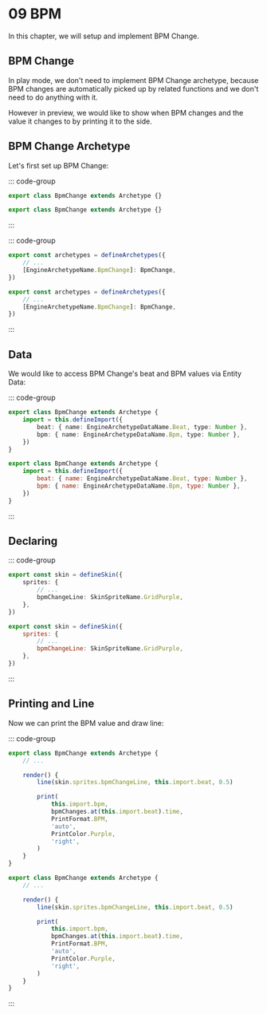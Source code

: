 # 09 BPM

In this chapter, we will setup and implement BPM Change.

## BPM Change

In play mode, we don't need to implement BPM Change archetype, because BPM changes are automatically picked up by related functions and we don't need to do anything with it.

However in preview, we would like to show when BPM changes and the value it changes to by printing it to the side.

## BPM Change Archetype

Let's first set up BPM Change:

::: code-group

```TypeScript
export class BpmChange extends Archetype {}
```

```JavaScript
export class BpmChange extends Archetype {}
```

:::

::: code-group

```TypeScript
export const archetypes = defineArchetypes({
    // ...
    [EngineArchetypeName.BpmChange]: BpmChange,
})
```

```JavaScript
export const archetypes = defineArchetypes({
    // ...
    [EngineArchetypeName.BpmChange]: BpmChange,
})
```

:::

## Data

We would like to access BPM Change's beat and BPM values via Entity Data:

::: code-group

```TypeScript
export class BpmChange extends Archetype {
    import = this.defineImport({
        beat: { name: EngineArchetypeDataName.Beat, type: Number },
        bpm: { name: EngineArchetypeDataName.Bpm, type: Number },
    })
}
```

```JavaScript
export class BpmChange extends Archetype {
    import = this.defineImport({
        beat: { name: EngineArchetypeDataName.Beat, type: Number },
        bpm: { name: EngineArchetypeDataName.Bpm, type: Number },
    })
}
```

:::

## Declaring

::: code-group

```TypeScript
export const skin = defineSkin({
    sprites: {
        // ...
        bpmChangeLine: SkinSpriteName.GridPurple,
    },
})
```

```JavaScript
export const skin = defineSkin({
    sprites: {
        // ...
        bpmChangeLine: SkinSpriteName.GridPurple,
    },
})
```

:::

## Printing and Line

Now we can print the BPM value and draw line:

::: code-group

```TypeScript
export class BpmChange extends Archetype {
    // ...

    render() {
        line(skin.sprites.bpmChangeLine, this.import.beat, 0.5)

        print(
            this.import.bpm,
            bpmChanges.at(this.import.beat).time,
            PrintFormat.BPM,
            'auto',
            PrintColor.Purple,
            'right',
        )
    }
}
```

```JavaScript
export class BpmChange extends Archetype {
    // ...

    render() {
        line(skin.sprites.bpmChangeLine, this.import.beat, 0.5)

        print(
            this.import.bpm,
            bpmChanges.at(this.import.beat).time,
            PrintFormat.BPM,
            'auto',
            PrintColor.Purple,
            'right',
        )
    }
}
```

:::
